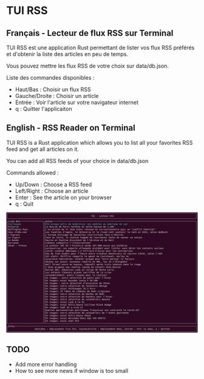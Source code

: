 # TUI RSS

## Français - Lecteur de flux RSS sur Terminal

TUI RSS est une application Rust permettant de lister vos flux RSS préférés et d'obtenir la liste des articles en peu de temps.

Vous pouvez mettre les flux RSS de votre choix sur data/db.json.

Liste des commandes disponibles : 

- Haut/Bas : Choisir un flux RSS
- Gauche/Droite : Choisir un article
- Entrée : Voir l'article sur votre navigateur internet
- q : Quitter l'applicaiton

## English - RSS Reader on Terminal

TUI RSS is a Rust application which allows you to list all your favorites RSS feed and get all articles on it.

You can add all RSS feeds of your choice in data/db.json

Commands allowed : 

- Up/Down : Choose a RSS feed
- Left/Right : Choose an article
- Enter : See the article on your browser
- q : Quit

![TUI RSS](tui_rss.png?raw=true "TUI RSS")

## TODO

- Add more error handling
- How to see more news if window is too small